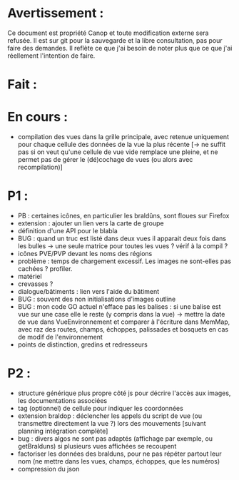 Avertissement :
===============

Ce document est propriété Canop et toute modification externe sera refusée. Il est sur git pour la sauvegarde et la libre consultation, pas pour faire des demandes. Il reflète ce que j'ai besoin de noter plus que ce que j'ai réellement l'intention de faire.

Fait :
======

En cours :
==========

* compilation des vues dans la grille principale, avec retenue uniquement pour chaque cellule des données de la vue la plus récente [-> ne suffit pas si on veut qu'une cellule de vue vide remplace une pleine, et ne permet pas de gérer le (dé)cochage de vues (ou alors avec recompilation)]

P1 :
====

* PB : certaines icônes, en particulier les braldûns, sont floues sur Firefox
* extension : ajouter un lien vers la carte de groupe
* définition d'une API pour le blabla
* BUG : quand un truc est listé dans deux vues il apparait deux fois dans les bulles -> une seule matrice pour toutes les vues ? vérif à la compil ?
* icônes PVE/PVP devant les noms des régions
* problème : temps de chargement excessif. Les images ne sont-elles pas cachées ? profiler.
* matériel
* crevasses ?
* dialogue/bâtiments : lien vers l'aide du bâtiment
* BUG : souvent des non initialisations d'images outline
* BUG : mon code GO actuel n'efface pas les balises : si une balise est vue sur une case elle le reste (y compris dans la vue)
	-> mettre la date de vue dans VueEnvironnement et comparer à l'écriture dans MemMap, avec raz des routes, champs, échoppes, palissades et bosquets en cas de modif de l'environnement
* points de distinction, gredins et redresseurs

P2 :
====

* structure générique plus propre côté js pour décrire l'accès aux images, les documentations associées
* tag (optionnel) de cellule pour indiquer les coordonnées
* extension braldop : déclencher les appels du script de vue (ou transmettre directement la vue ?) lors des mouvements [suivant planning intégration complète]
* bug : divers algos ne sont pas adaptés (affichage par exemple, ou getBralduns) si plusieurs vues affichées se recoupent
* factoriser les données des bralduns, pour ne pas répéter partout leur nom (ne mettre dans les vues, champs, échoppes, que les numéros)
* compression du json



